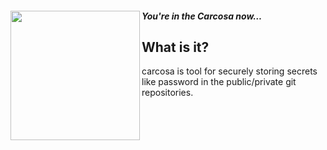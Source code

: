 #### *You're in the Carcosa now&hellip;* <img width="207px" align="left" src="https://cloud.githubusercontent.com/assets/674812/14978039/e1cd0130-113a-11e6-991a-729c40af89ec.png"/>

## What is it?

carcosa is tool for securely storing secrets like password in the public/private git repositories.

